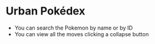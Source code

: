 # Urban Pokédex

- You can search the Pokemon by name or by ID
- You can view all the moves clicking a collapse button
